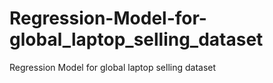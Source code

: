 # Regression-Model-for-global_laptop_selling_dataset
Regression Model for global laptop selling dataset
